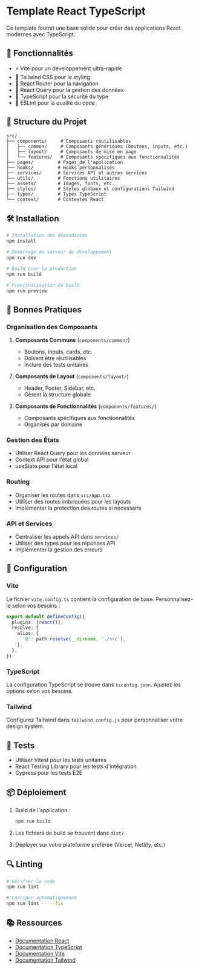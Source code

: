 # Template React TypeScript

Ce template fournit une base solide pour créer des applications React modernes avec TypeScript.

## 🚀 Fonctionnalités

- ⚡️ Vite pour un développement ultra-rapide
- 🎨 Tailwind CSS pour le styling
- 📱 React Router pour la navigation
- 🔄 React Query pour la gestion des données
- 📝 TypeScript pour la sécurité du type
- 🧹 ESLint pour la qualité du code

## 📁 Structure du Projet

```
src/
├── components/     # Composants réutilisables
│   ├── common/     # Composants génériques (boutons, inputs, etc.)
│   ├── layout/     # Composants de mise en page
│   └── features/   # Composants spécifiques aux fonctionnalités
├── pages/         # Pages de l'application
├── hooks/         # Hooks personnalisés
├── services/      # Services API et autres services
├── utils/         # Fonctions utilitaires
├── assets/        # Images, fonts, etc.
├── styles/        # Styles globaux et configurations Tailwind
├── types/         # Types TypeScript
└── context/       # Contextes React
```

## 🛠️ Installation

```bash
# Installation des dépendances
npm install

# Démarrage du serveur de développement
npm run dev

# Build pour la production
npm run build

# Prévisualisation du build
npm run preview
```

## 📝 Bonnes Pratiques

### Organisation des Composants

1. **Composants Communs** (`components/common/`)
   - Boutons, inputs, cards, etc.
   - Doivent être réutilisables
   - Inclure des tests unitaires

2. **Composants de Layout** (`components/layout/`)
   - Header, Footer, Sidebar, etc.
   - Gèrent la structure globale

3. **Composants de Fonctionnalités** (`components/features/`)
   - Composants spécifiques aux fonctionnalités
   - Organisés par domaine

### Gestion des États

- Utiliser React Query pour les données serveur
- Context API pour l'état global
- useState pour l'état local

### Routing

- Organiser les routes dans `src/App.tsx`
- Utiliser des routes imbriquées pour les layouts
- Implémenter la protection des routes si nécessaire

### API et Services

- Centraliser les appels API dans `services/`
- Utiliser des types pour les réponses API
- Implémenter la gestion des erreurs

## 🔧 Configuration

### Vite

Le fichier `vite.config.ts` contient la configuration de base. Personnalisez-le selon vos besoins :

```typescript
export default defineConfig({
  plugins: [react()],
  resolve: {
    alias: {
      '@': path.resolve(__dirname, './src'),
    },
  },
})
```

### TypeScript

La configuration TypeScript se trouve dans `tsconfig.json`. Ajustez les options selon vos besoins.

### Tailwind

Configurez Tailwind dans `tailwind.config.js` pour personnaliser votre design system.

## 🧪 Tests

- Utiliser Vitest pour les tests unitaires
- React Testing Library pour les tests d'intégration
- Cypress pour les tests E2E

## 📦 Déploiement

1. Build de l'application :
   ```bash
   npm run build
   ```

2. Les fichiers de build se trouvent dans `dist/`

3. Déployer sur votre plateforme préférée (Vercel, Netlify, etc.)

## 🔍 Linting

```bash
# Vérifier le code
npm run lint

# Corriger automatiquement
npm run lint -- --fix
```

## 📚 Ressources

- [Documentation React](https://react.dev/)
- [Documentation TypeScript](https://www.typescriptlang.org/)
- [Documentation Vite](https://vitejs.dev/)
- [Documentation Tailwind](https://tailwindcss.com/) 